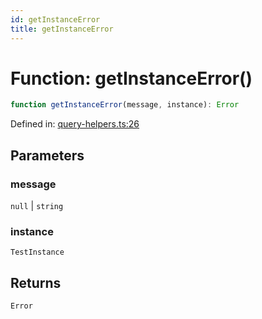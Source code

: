 ```yaml
---
id: getInstanceError
title: getInstanceError
---
```


<!-- DO NOT EDIT: this page is autogenerated from the type comments -->

# Function: getInstanceError()

```ts
function getInstanceError(message, instance): Error
```

Defined in: [query-helpers.ts:26](https://github.com/crutchcorn/cli-testing-library/blob/main/packages/cli-testing-library/src/query-helpers.ts#L26)

## Parameters

### message

`null` | `string`

### instance

`TestInstance`

## Returns

`Error`
